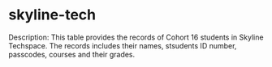 # skyline-tech
Description:
This table provides the records of Cohort 16 students in Skyline
Techspace. The records includes their names, stsudents ID number, 
passcodes, courses and their grades. 